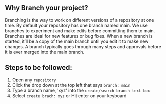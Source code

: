 ## Why Branch your project?
Branching is the way to work on different versions of a repository at one time.
By default your repository has one branch named main. 
We use branches to experiment and make edits before committing them to main.
Branches are ideal for new features or bug fixes.
When a new branch is started, it’ll be a copy of the main branch until you edit it to make new changes. 
A branch typically goes through many steps and approvals before it is ever merged into the main branch.

## Steps to be followed:
1. Open any ```repository```
2. Click the drop down at the top left that says ```branch: main```
3. Type a branch name, 'xyz' into the ```create/search branch text box```
4. Select ```create brach: xyz``` or Hit enter on your keyboard
